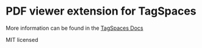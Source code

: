 # PDF viewer extension for TagSpaces

More information can be found in the [TagSpaces Docs](https://docs.tagspaces.org/extensions/pdf-viewer)

MIT licensed

